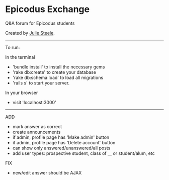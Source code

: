 # Epicodus Exchange

Q&A forum for Epicodus students

Created by [Julie Steele](https://github.com/steelerose).

------------

To run:

In the terminal
- 'bundle install' to install the necessary gems
- 'rake db:create' to create your database
- 'rake db:schema:load' to load all migrations
- 'rails s' to start your server.

In your browser
- visit 'localhost:3000'

------------


ADD
- mark answer as correct
- create announcements
- if admin, profile page has 'Make admin' button
- if admin, profile page has 'Delete account' button
- can show only answered/unanswered/all posts
- add user types: prospective student, class of __ or student/alum, etc


FIX
- new/edit answer should be AJAX